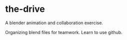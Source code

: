 # the-drive

A blender animation and collaboration exercise.

Organizing blend files for teamwork.
Learn to use github.
